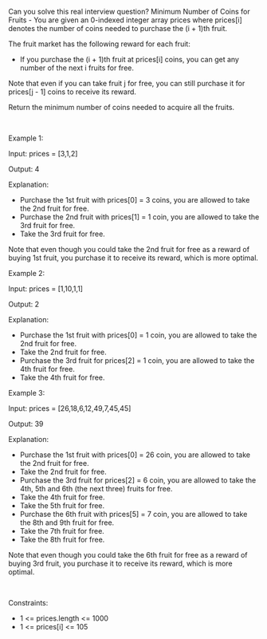 Can you solve this real interview question? Minimum Number of Coins for Fruits - You are given an 0-indexed integer array prices where prices[i] denotes the number of coins needed to purchase the (i + 1)th fruit.

The fruit market has the following reward for each fruit:

 * If you purchase the (i + 1)th fruit at prices[i] coins, you can get any number of the next i fruits for free.

Note that even if you can take fruit j for free, you can still purchase it for prices[j - 1] coins to receive its reward.

Return the minimum number of coins needed to acquire all the fruits.

 

Example 1:

Input: prices = [3,1,2]

Output: 4

Explanation:

 * Purchase the 1st fruit with prices[0] = 3 coins, you are allowed to take the 2nd fruit for free.
 * Purchase the 2nd fruit with prices[1] = 1 coin, you are allowed to take the 3rd fruit for free.
 * Take the 3rd fruit for free.

Note that even though you could take the 2nd fruit for free as a reward of buying 1st fruit, you purchase it to receive its reward, which is more optimal.

Example 2:

Input: prices = [1,10,1,1]

Output: 2

Explanation:

 * Purchase the 1st fruit with prices[0] = 1 coin, you are allowed to take the 2nd fruit for free.
 * Take the 2nd fruit for free.
 * Purchase the 3rd fruit for prices[2] = 1 coin, you are allowed to take the 4th fruit for free.
 * Take the 4th fruit for free.

Example 3:

Input: prices = [26,18,6,12,49,7,45,45]

Output: 39

Explanation:

 * Purchase the 1st fruit with prices[0] = 26 coin, you are allowed to take the 2nd fruit for free.
 * Take the 2nd fruit for free.
 * Purchase the 3rd fruit for prices[2] = 6 coin, you are allowed to take the 4th, 5th and 6th (the next three) fruits for free.
 * Take the 4th fruit for free.
 * Take the 5th fruit for free.
 * Purchase the 6th fruit with prices[5] = 7 coin, you are allowed to take the 8th and 9th fruit for free.
 * Take the 7th fruit for free.
 * Take the 8th fruit for free.

Note that even though you could take the 6th fruit for free as a reward of buying 3rd fruit, you purchase it to receive its reward, which is more optimal.

 

Constraints:

 * 1 <= prices.length <= 1000
 * 1 <= prices[i] <= 105